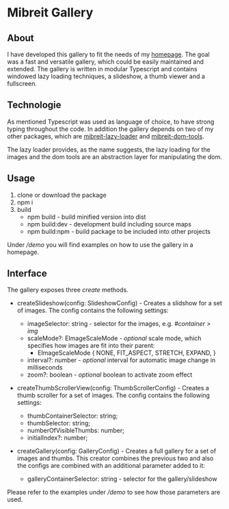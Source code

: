 # Mibreit Gallery

## About

I have developed this gallery to fit the needs of my [homepage](https://www.mibreit-photo.com). The goal was a fast and versatile gallery, which could be easily maintained and extended. The gallery is written in modular Typescript and contains windowed lazy loading techniques, a slideshow, a thumb viewer and a fullscreen. 

## Technologie

As mentioned Typescript was used as language of choice, to have strong typing throughout the code. In addition the gallery depends on two of my other packages, which are [mibreit-lazy-loader](https://github.com/MichaelBreitung/mibreit-lazy-loader) and [mibreit-dom-tools](https://github.com/MichaelBreitung/mibreit-dom-tools).

The lazy loader provides, as the name suggests, the lazy loading for the images and the dom tools are an abstraction layer for manipulating the dom.

## Usage

1) clone or download the package
2) npm i
3) build
    - npm build - build minified version into dist
    - npm build:dev - development build including source maps
    - npm build:npm - build package to be included into other projects

Under _/demo_ you will find examples on how to use the gallery in a homepage.

## Interface

The gallery exposes three _create_ methods.

- createSlideshow(config: SlideshowConfig) - Creates a slidshow for a set of images. The config contains the following settings:

    - imageSelector: string - selector for the images, e.g. _#container > img_
    - scaleMode?: EImageScaleMode - *optional* scale mode, which specifies how images are fit into their parent:
        - EImageScaleMode {
            NONE,
            FIT_ASPECT,
            STRETCH,
            EXPAND,
          }
    - interval?: number - *optional* interval for automatic image change in milliseconds
    - zoom?: boolean - *optional* boolean to activate zoom effect
  
- createThumbScrollerView(config: ThumbScrollerConfig) - Creates a thumb scroller for a set of images. The config contains the following settings:
    - thumbContainerSelector: string;
    - thumbSelector: string;
    - numberOfVisibleThumbs: number;
    - initialIndex?: number;

- createGallery(config: GalleryConfig) - Creates a full gallery for a set of images and thumbs. This creator combines the previous two and also the configs are combined with an additional parameter added to it:
    - galleryContainerSelector: string - selector for the gallery/slideshow 

Please refer to the examples under _/demo_ to see how those parameters are used.


